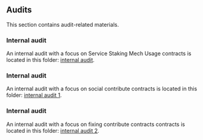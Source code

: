 ## Audits
This section contains audit-related materials.

### Internal audit
An internal audit with a focus on Service Staking Mech Usage
contracts is located in this folder: [internal audit](https://github.com/valory-xyz/autonolas-staking-programmes/blob/main/audits/internal).

### Internal audit
An internal audit with a focus on social contribute
contracts is located in this folder: [internal audit 1](https://github.com/valory-xyz/autonolas-staking-programmes/blob/main/audits/internal1).


### Internal audit
An internal audit with a focus on fixing contribute contracts
contracts is located in this folder: [internal audit 2](https://github.com/valory-xyz/autonolas-staking-programmes/blob/main/audits/internal2).

